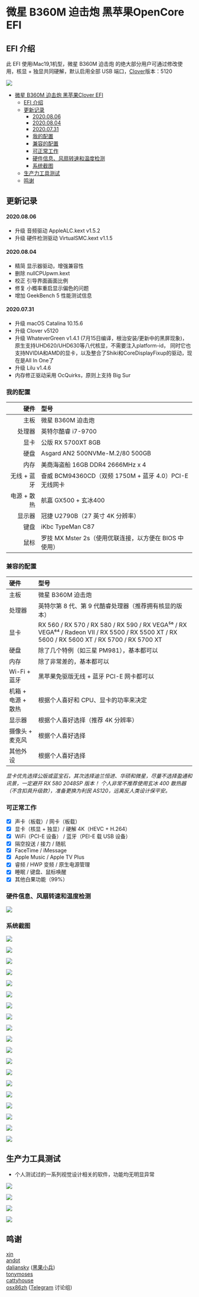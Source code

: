 # 微星 B360M 迫击炮 黑苹果OpenCore EFI

## EFI 介绍

此 EFI 使用iMac19,1机型，微星 B360M 迫击炮 的绝大部分用户可通过修改使用，核显 + 独显共同硬解，默认启用全部 USB 端口，[Clover](https://github.com/CloverHackyColor/CloverBootloader)版本：5120

![](https://github.com/AskyStudio/Hackintosh---MSI-B360m-Mortar/blob/Hackintosh-Clover/Images/系统信息.png?raw=true)
- [微星 B360M 迫击炮 黑苹果Clover EFI](#微星b360m迫击炮黑苹果-clover-efi)
  - [EFI 介绍](#efi介绍)
  - [更新记录](#更新记录)
      - [2020.08.06](#2020-08-06)
      - [2020.08.04](#2020-08-04)
      - [2020.07.31](#2020-07-31)
    - [我的配置](#我的配置)
    - [兼容的配置](#兼容的配置)
    - [可正常工作](#可正常工作)
    - [硬件信息、风扇转速和温度检测](#硬件信息、风扇转速和温度检测)
    - [系统截图](#系统截图)
  - [生产力工具测试](#生产力工具测试)
  - [鸣谢](#鸣谢)

## 更新记录

#### 2020.08.06

-   升级 音频驱动 AppleALC.kext v1.5.2
-   升级 硬件检测驱动 VirtualSMC.kext v1.1.5

#### 2020.08.04

-   精简 显示器驱动，增强兼容性
-   删除 nullCPUpwm.kext
-   校正 引导界面画面比例
-   修复 小概率重启显示偏色的问题
-   增加 GeekBench 5 性能测试信息

#### 2020.07.31

-   升级 macOS Catalina 10.15.6
-   升级 Clover v5120
-   升级 WhateverGreen v1.4.1 (7月15日编译，根治安装/更新中的黑屏现象)，原生支持UHD620/UHD630等八代核显，不需要注入platform-id， 同时它也支持NVIDIA和AMD的显卡，以及整合了Shiki和CoreDisplayFixup的驱动，现在是All In One了
-   升级 Lilu v1.4.6
-   内存修正驱动采用 OcQuirks，原则上支持 Big Sur

### 我的配置

|      硬件 | 型号                                         |
| ------: | :----------------------------------------- |
|      主板 | 微星 B360M 迫击炮                               |
|     处理器 | 英特尔酷睿 i7-9700                              |
|      显卡 | 公版 RX 5700XT 8GB                           |
|      硬盘 | Asgard AN2 500NVMe-M.2/80 500GB            |
|      内存 | 美商海盗船 16GB DDR4 2666MHz x 4                |
| 无线 + 蓝牙 | 奋威 BCM94360CD（双频 1750M + 蓝牙 4.0）PCI-E 无线网卡 |
| 电源 + 散热 | 航嘉 GX500 + 玄冰400                           |
|     显示器 | 冠捷 U2790B（27 英寸 4K 分辨率）                    |
|      键盘 | iKbc TypeMan C87                             |
|      鼠标 | 罗技 MX Mster 2s（使用优联连接，以方便在 BIOS 中使用）       |

### 兼容的配置

| 硬件 | 型号     |
| :------------- | :------------- |
| 主板                | 微星 B360M 迫击炮      |
| 处理器              | 英特尔第 8 代、第 9 代酷睿处理器（推荐拥有核显的版本）  |
| 显卡                | RX 560 / RX 570 / RX 580 / RX 590 / RX VEGA⁵⁶ / RX VEGA⁶⁴ / Radeon VII / RX 5500 / RX 5500 XT / RX 5600 / RX 5600 XT / RX 5700 / RX 5700 XT  |
| 硬盘                | 除了几个特例（如三星 PM981），基本都可以  |
| 内存                | 除了非常差的，基本都可以  |
| Wi-Fi + 蓝牙        | 黑苹果免驱版无线 + 蓝牙 PCI-E 网卡都可以  |
| 机箱 + 电源 + 散热   | 根据个人喜好和 CPU、显卡的功率来决定  |
| 显示器              | 根据个人喜好选择（推荐 4K 分辨率）  |
| 摄像头 + 麦克风      | 根据个人喜好选择  |
| 其他外设            | 根据个人喜好选择  |

_显卡优先选择公版或蓝宝石，其次选择迪兰恒进、华硕和微星，尽量不选择盈通和讯景，一定避开 RX 580 2048SP 版本！_
_个人非常不推荐使用玄冰 400 散热器（不含扣具升级款），准备更换为利民 AS120，远离反人类设计保平安。_

### 可正常工作

-   [x] 声卡（板载）/ 网卡（板载）
-   [x] 显卡（核显 + 独显）/ 硬解 4K（HEVC + H.264）
-   [x] WiFi（PCI-E 设备） / 蓝牙（PEI-E 载 USB 设备）
-   [x] 隔空投送 / 接力 / 随航
-   [x] FaceTime / iMessage
-   [x] Apple Music / Apple TV Plus
-   [x] 睿频 / HWP 变频 / 原生电源管理
-   [x] 睡眠 / 键盘、鼠标唤醒
-   [x] 其他白果功能（99%）

### 硬件信息、风扇转速和温度检测

![](https://github.com/AskyStudio/Hackintosh---MSI-B360m-Mortar/blob/Hackintosh-Clover/Images/硬件信息和温度检测.png?raw=true)

### 系统截图

![](https://github.com/AskyStudio/Hackintosh---MSI-B360m-Mortar/blob/Hackintosh-Clover/Images/内存.png?raw=true)

![](https://github.com/AskyStudio/Hackintosh---MSI-B360m-Mortar/blob/Hackintosh-Clover/Images/HiDPI.png?raw=true)

![](https://github.com/AskyStudio/Hackintosh---MSI-B360m-Mortar/blob/Hackintosh-Clover/Images/4k%20核心显卡加速解码.png?raw=true)

![](https://github.com/AskyStudio/Hackintosh---MSI-B360m-Mortar/blob/Hackintosh-Clover/Images/音频输出.png?raw=true)

![](https://github.com/AskyStudio/Hackintosh---MSI-B360m-Mortar/blob/Hackintosh-Clover/Images/音频输入.png?raw=true)

![](https://github.com/AskyStudio/Hackintosh---MSI-B360m-Mortar/blob/Hackintosh-Clover/Images/Wi-Fi.png?raw=true)

![](https://github.com/AskyStudio/Hackintosh---MSI-B360m-Mortar/blob/Hackintosh-Clover/Images/蓝牙.png?raw=true)

![](https://github.com/AskyStudio/Hackintosh---MSI-B360m-Mortar/blob/Hackintosh-Clover/Images/随航.png?raw=true)

![](https://github.com/AskyStudio/Hackintosh---MSI-B360m-Mortar/blob/Hackintosh-Clover/Images/Time%20Machine%20备份.png?raw=true)

![](https://github.com/AskyStudio/Hackintosh---MSI-B360m-Mortar/blob/Hackintosh-Clover/Images/NVME%20ssd.png?raw=true)

![](https://github.com/AskyStudio/Hackintosh---MSI-B360m-Mortar/blob/Hackintosh-Clover/Images/USB.png?raw=true)

![](https://github.com/AskyStudio/Hackintosh---MSI-B360m-Mortar/blob/Hackintosh-Clover/Images/显卡.png?raw=true)

![](https://github.com/AskyStudio/Hackintosh---MSI-B360m-Mortar/blob/Hackintosh-Clover/Images/电源管理.png?raw=true)

![](https://github.com/AskyStudio/Hackintosh---MSI-B360m-Mortar/blob/Hackintosh-Clover/Images/蓝牙2.png?raw=true)

![](https://github.com/AskyStudio/Hackintosh---MSI-B360m-Mortar/blob/Hackintosh-Clover/Images/GeekBench-CPU.png?raw=true)

![](https://github.com/AskyStudio/Hackintosh---MSI-B360m-Mortar/blob/Hackintosh-Clover/Images/GeekBench-CPU-SingleCore.png?raw=true)

![](https://github.com/AskyStudio/Hackintosh---MSI-B360m-Mortar/blob/Hackintosh-Clover/Images/GeekBench-CPU-MultiCore.png?raw=true)

![](https://github.com/AskyStudio/Hackintosh---MSI-B360m-Mortar/blob/Hackintosh-Clover/Images/GeekBench-GPU-Metal.png?raw=true)

![](https://github.com/AskyStudio/Hackintosh---MSI-B360m-Mortar/blob/Hackintosh-Clover/Images/GeekBench-GPU-OpenCL.png?raw=true)


## 生产力工具测试

-   个人测试过的一系列视觉设计相关的软件，功能均无明显异常

![](https://github.com/AskyStudio/Hackintosh---MSI-B360m-Mortar/blob/Hackintosh-Clover/Images/App-CGI.png?raw=true)

![](https://github.com/AskyStudio/Hackintosh---MSI-B360m-Mortar/blob/Hackintosh-Clover/Images/App-Design.png?raw=true)

![](https://github.com/AskyStudio/Hackintosh---MSI-B360m-Mortar/blob/Hackintosh-Clover/Images/App-Developer%20Tools.png?raw=true)

![](https://github.com/AskyStudio/Hackintosh---MSI-B360m-Mortar/blob/Hackintosh-Clover/Images/App-Normal%20Tools.png?raw=true)

## 鸣谢

[xjn](https://blog.xjn819.com/)<br>
[andot](https://github.com/andot/MSI-B360M-MORTAR-IMACPRO-EFI/)<br>
[daliansky](https://github.com/daliansky) ([黑果小兵](https://blog.daliansky.net/))<br>
[tonymoses](http://bbs.pcbeta.com/viewthread-1835637-1-1.html)<br>
[cattyhouse](https://github.com/cattyhouse/oc-guide/)<br>
[osx86zh](https://t.me/osx86zh/) ([Telegram](https://telegram.org/) 讨论组)
